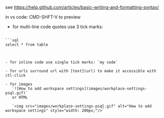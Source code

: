 see 
https://help.github.com/articles/basic-writing-and-formatting-syntax/

in vs code: CMD-SHFT-V to preview

- for multi-line code quotes use 3 tick marks:

```

```sql
select * from table
```

```


- for inline code use single tick marks: `my code`

- for urls surround url with [text](url) to make it accessible with ctl-click

- for images 
   `![How to add workspace settings](images/workplace-settings-psql.gif)`
   or HTML

   `<img src="images/workplace-settings-psql.gif" alt="How to add workspace settings" style="width: 200px;"/>`